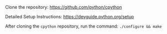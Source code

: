 Clone the repository:
https://github.com/python/cpython

Detailed Setup Instructions:
https://devguide.python.org/setup

After cloning the `cpython` repository, run the command:
`./configure && make`